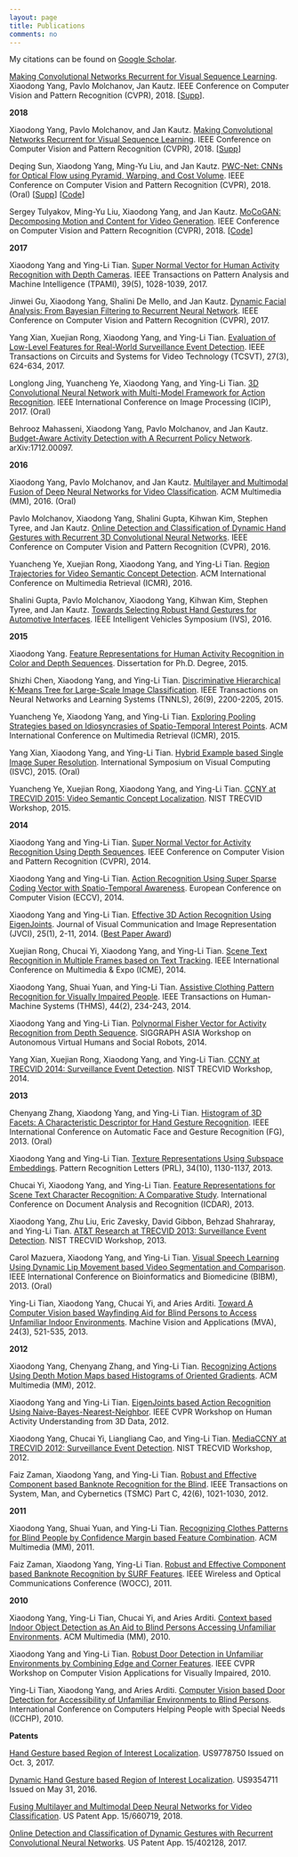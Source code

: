 ```yaml
---
layout: page
title: Publications
comments: no
---
```


My citations can be found on [Google Scholar](http://scholar.google.com/citations?user=yWsMg_gAAAAJ&hl=en).
<br>

[Making Convolutional Networks Recurrent for Visual Sequence Learning](/publications/papers/prernn-cvpr18.pdf). 
Xiaodong Yang, Pavlo Molchanov, Jan Kautz. 
IEEE Conference on Computer Vision and Pattern Recognition (CVPR), 2018. 
[[Supp](/publications/papers/prernn-supp-cvpr18.pdf)]. 

**2018**

Xiaodong Yang, Pavlo Molchanov, and Jan Kautz. [Making Convolutional Networks Recurrent for Visual Sequence Learning](/publications/papers/prernn-cvpr18.pdf). IEEE Conference on Computer Vision and Pattern Recognition (CVPR), 2018. [[Supp](/publications/papers/prernn-supp-cvpr18.pdf)]  

Deqing Sun, Xiaodong Yang, Ming-Yu Liu, and Jan Kautz. [PWC-Net: CNNs for Optical Flow using Pyramid, Warping, and Cost Volume](/publications/papers/pwc-cvpr18.pdf). IEEE Conference on Computer Vision and Pattern Recognition (CVPR), 2018. (Oral) [[Supp](/publications/papers/pwc-supp-cvpr18.pdf)] [[Code](http://research.nvidia.com/publication/2018-02_PWC-Net%3A-CNNs-for)]

Sergey Tulyakov, Ming-Yu Liu, Xiaodong Yang, and Jan Kautz. [MoCoGAN: Decomposing Motion and Content for Video Generation](/publications/papers/mocogan-cvpr18.pdf). IEEE Conference on Computer Vision and Pattern Recognition (CVPR), 2018. [[Code](https://github.com/sergeytulyakov/mocogan)]

**2017**

Xiaodong Yang and Ying-Li Tian. [Super Normal Vector for Human Activity Recognition with Depth Cameras](/publications/papers/tpami17.pdf). IEEE Transactions on Pattern Analysis and Machine Intelligence (TPAMI), 39(5), 1028-1039, 2017.

Jinwei Gu, Xiaodong Yang, Shalini De Mello, and Jan Kautz. [Dynamic Facial Analysis: From Bayesian Filtering to Recurrent Neural Network](/publications/papers/cvpr17.pdf). IEEE Conference on Computer Vision and Pattern Recognition (CVPR), 2017.

Yang Xian, Xuejian Rong, Xiaodong Yang, and Ying-Li Tian. [Evaluation of Low-Level Features for Real-World Surveillance Event Detection](/publications/papers/tcsvt17.pdf). IEEE Transactions on Circuits and Systems for Video Technology (TCSVT), 27(3), 624-634, 2017.

Longlong Jing, Yuancheng Ye, Xiaodong Yang, and Ying-Li Tian. [3D Convolutional Neural Network with Multi-Model Framework for Action Recognition](/publications/papers/icip17.pdf). IEEE International Conference on Image Processing (ICIP), 2017. (Oral)

Behrooz Mahasseni, Xiaodong Yang, Pavlo Molchanov, and Jan Kautz. [Budget-Aware Activity Detection with A Recurrent Policy Network](https://arxiv.org/abs/1712.00097). arXiv:1712.00097.

**2016**

Xiaodong Yang, Pavlo Molchanov, and Jan Kautz. [Multilayer and Multimodal Fusion of Deep Neural Networks for Video Classification](/publications/papers/mm16.pdf). ACM Multimedia (MM), 2016. (Oral)

Pavlo Molchanov, Xiaodong Yang, Shalini Gupta, Kihwan Kim, Stephen Tyree, and Jan Kautz. [Online Detection and Classification of Dynamic Hand Gestures with Recurrent 3D Convolutional Neural Networks](/publications/papers/cvpr16.pdf). IEEE Conference on Computer Vision and Pattern Recognition (CVPR), 2016.

Yuancheng Ye, Xuejian Rong, Xiaodong Yang, and Ying-Li Tian. [Region Trajectories for Video Semantic Concept Detection](/publications/papers/icmr16.pdf). ACM International Conference on Multimedia Retrieval (ICMR), 2016.

Shalini Gupta, Pavlo Molchanov, Xiaodong Yang, Kihwan Kim, Stephen Tyree, and Jan Kautz. [Towards Selecting Robust Hand Gestures for Automotive Interfaces](/publications/papers/ivs16.pdf). IEEE Intelligent Vehicles Symposium (IVS), 2016.

**2015**

Xiaodong Yang. [Feature Representations for Human Activity Recognition in Color and Depth Sequences](/publications/papers/dissertation15.pdf). Dissertation for Ph.D. Degree, 2015.

Shizhi Chen, Xiaodong Yang, and Ying-Li Tian. [Discriminative Hierarchical K-Means Tree for Large-Scale Image Classification](/publications/papers/tnnls15.pdf). IEEE Transactions on Neural Networks and Learning Systems (TNNLS), 26(9), 2200-2205, 2015.

Yuancheng Ye, Xiaodong Yang, and Ying-Li Tian. [Exploring Pooling Strategies based on Idiosyncrasies of Spatio-Temporal Interest Points](/publications/papers/icmr15.pdf). ACM International Conference on Multimedia Retrieval (ICMR), 2015.

Yang Xian, Xiaodong Yang, and Ying-Li Tian. [Hybrid Example based Single Image Super Resolution](/publications/papers/isvc15.pdf). International Symposium on Visual Computing (ISVC), 2015. (Oral)

Yuancheng Ye, Xuejian Rong, Xiaodong Yang, and Ying-Li Tian. [CCNY at TRECVID 2015: Video Semantic Concept Localization](/publications/papers/trecvid15.pdf). NIST TRECVID Workshop, 2015.

**2014**

Xiaodong Yang and Ying-Li Tian. [Super Normal Vector for Activity Recognition Using Depth Sequences](/publications/papers/cvpr14.pdf). IEEE Conference on Computer Vision and Pattern Recognition (CVPR), 2014.

Xiaodong Yang and Ying-Li Tian. [Action Recognition Using Super Sparse Coding Vector with Spatio-Temporal Awareness](/publications/papers/eccv14.pdf). European Conference on Computer Vision (ECCV), 2014.

Xiaodong Yang and Ying-Li Tian. [Effective 3D Action Recognition Using EigenJoints](/publications/papers/jvci14.pdf). Journal of Visual Communication and Image Representation (JVCI), 25(1), 2-11, 2014. ([Best Paper Award](/publications/papers/jvci-best-paper-award.pdf))

Xuejian Rong, Chucai Yi, Xiaodong Yang, and Ying-Li Tian. [Scene Text Recognition in Multiple Frames based on Text Tracking](/publications/papers/icme14.pdf). IEEE International Conference on Multimedia & Expo (ICME), 2014.

Xiaodong Yang, Shuai Yuan, and Ying-Li Tian. [Assistive Clothing Pattern Recognition for Visually Impaired People](/publications/papers/thms14.pdf). IEEE Transactions on Human-Machine Systems (THMS), 44(2), 234-243, 2014.

Xiaodong Yang and Ying-Li Tian. [Polynormal Fisher Vector for Activity Recognition from Depth Sequence](/publications/papers/siggraphw14.pdf). SIGGRAPH ASIA Workshop on Autonomous Virtual Humans and Social Robots, 2014.

Yang Xian, Xuejian Rong, Xiaodong Yang, and Ying-Li Tian. [CCNY at TRECVID 2014: Surveillance Event Detection](/publications/papers/trecvid14.pdf). NIST TRECVID Workshop, 2014.

**2013**

Chenyang Zhang, Xiaodong Yang, and Ying-Li Tian. [Histogram of 3D Facets: A Characteristic Descriptor for Hand Gesture Recognition](/publications/papers/fg13.pdf). IEEE International Conference on Automatic Face and Gesture Recognition (FG), 2013. (Oral)

Xiaodong Yang and Ying-Li Tian. [Texture Representations Using Subspace Embeddings](/publications/papers/prl13.pdf). Pattern Recognition Letters (PRL), 34(10), 1130-1137, 2013.

Chucai Yi, Xiaodong Yang, and Ying-Li Tian. [Feature Representations for Scene Text Character Recognition: A Comparative Study](/publications/papers/icdar13.pdf). International Conference on Document Analysis and Recognition (ICDAR), 2013.

Xiaodong Yang, Zhu Liu, Eric Zavesky, David Gibbon, Behzad Shahraray, and Ying-Li Tian. [AT&T Research at TRECVID 2013: Surveillance Event Detection](/publications/papers/trecvid13.pdf). NIST TRECVID Workshop, 2013.

Carol Mazuera, Xiaodong Yang, and Ying-Li Tian. [Visual Speech Learning Using Dynamic Lip Movement based Video Segmentation and Comparison](/publications/papers/bibm13.pdf). IEEE International Conference on Bioinformatics and Biomedicine (BIBM), 2013. (Oral)

Ying-Li Tian, Xiaodong Yang, Chucai Yi, and Aries Arditi. [Toward A Computer Vision based Wayfinding Aid for Blind Persons to Access Unfamiliar Indoor Environments](/publications/papers/mva13.pdf). Machine Vision and Applications (MVA), 24(3), 521-535, 2013.

**2012**

Xiaodong Yang, Chenyang Zhang, and Ying-Li Tian. [Recognizing Actions Using Depth Motion Maps based Histograms of Oriented Gradients](/publications/papers/mm12.pdf). ACM Multimedia (MM), 2012.

Xiaodong Yang and Ying-Li Tian. [EigenJoints based Action Recognition Using Naive-Bayes-Nearest-Neighbor](/publications/papers/cvprw12.pdf). IEEE CVPR Workshop on Human Activity Understanding from 3D Data, 2012.

Xiaodong Yang, Chucai Yi, Liangliang Cao, and Ying-Li Tian. [MediaCCNY at TRECVID 2012: Surveillance Event Detection](/publications/papers/trecvid12.pdf). NIST TRECVID Workshop, 2012.

Faiz Zaman, Xiaodong Yang, and Ying-Li Tian. [Robust and Effective Component based Banknote Recognition for the Blind](/publications/papers/tsmc12.pdf). IEEE Transactions on System, Man, and Cybernetics (TSMC) Part C, 42(6), 1021-1030, 2012.

**2011**

Xiaodong Yang, Shuai Yuan, and Ying-Li Tian. [Recognizing Clothes Patterns for Blind People by Confidence Margin based Feature Combination](/publications/papers/mm11.pdf). ACM Multimedia (MM), 2011.

Faiz Zaman, Xiaodong Yang, Ying-Li Tian. [Robust and Effective Component based Banknote Recognition by SURF Features](/publications/papers/wocc11.pdf). IEEE Wireless and Optical Communications Conference (WOCC), 2011.

**2010**

Xiaodong Yang, Ying-Li Tian, Chucai Yi, and Aries Arditi. [Context based Indoor Object Detection as An Aid to Blind Persons Accessing Unfamiliar Environments](/publications/papers/mm10.pdf). ACM Multimedia (MM), 2010.

Xiaodong Yang and Ying-Li Tian. [Robust Door Detection in Unfamiliar Environments by Combining Edge and Corner Features](/publications/papers/cvprw10.pdf). IEEE CVPR Workshop on Computer Vision Applications for Visually Impaired, 2010.

Ying-Li Tian, Xiaodong Yang, and Aries Arditi. [Computer Vision based Door Detection for Accessibility of Unfamiliar Environments to Blind Persons](/publications/papers/icchp10.pdf). International Conference on Computers Helping People with Special Needs (ICCHP), 2010.

**Patents**

[Hand Gesture based Region of Interest Localization](/publications/papers/9778750.pdf). US9778750 Issued on Oct. 3, 2017.

[Dynamic Hand Gesture based Region of Interest Localization](/publications/papers/9354711.pdf). US9354711 Issued on May 31, 2016.

[Fusing Multilayer and Multimodal Deep Neural Networks for Video Classification](/publications/papers/15-660719.pdf). US Patent App. 15/660719, 2018.

[Online Detection and Classification of Dynamic Gestures with Recurrent Convolutional Neural Networks](/publications/papers/15-402128.pdf). US Patent App. 15/402128, 2017.
